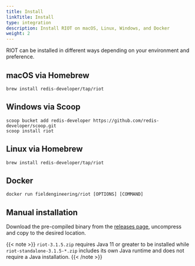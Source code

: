 ```yaml
---
title: Install
linkTitle: Install
type: integration
description: Install RIOT on macOS, Linux, Windows, and Docker
weight: 2
---
```


RIOT can be installed in different ways depending on your environment and preference.

## macOS via Homebrew

```
brew install redis-developer/tap/riot
```

## Windows via Scoop

```
scoop bucket add redis-developer https://github.com/redis-developer/scoop.git
scoop install riot
```

## Linux via Homebrew

```
brew install redis-developer/tap/riot
```

## Docker

```
docker run fieldengineering/riot [OPTIONS] [COMMAND]
```

## Manual installation

Download the pre-compiled binary from the [releases page](https://github.com/redis-developer/riot/releases), uncompress and copy to the desired location.

{{< note >}}
`riot-3.1.5.zip` requires Java 11 or greater to be installed while `riot-standalone-3.1.5-*.zip` includes its own Java runtime and does not require a Java installation.
{{< /note >}}
